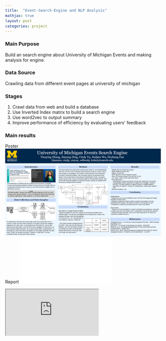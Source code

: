 ```yaml
---
title:  "Event-Search-Engine and NLP Analysis"
mathjax: true
layout: post
categories: project
---
```


### Main Purpose
Build an search engine about University of Michigan Events and making analysis for engine.  

### Data Source
Crawling data from different event pages at university of michigan   

### Stages
1. Crawl data from web and build a database 
2. Use Inverted Index matrix to build a search engine
3. Use word2vec to output summary
4. Improve performance of efficiency by evaluating users' feedback

### Main results
Poster
![poster](/assets/PosterImage.png)
Report
![report](/assets/486_project_final_report.pdf)
<iframe src="https://github.com/WiJoWill/WiJoWill.github.io/blob/master/assets/486_project_final_report.pdf"> </iframe>
